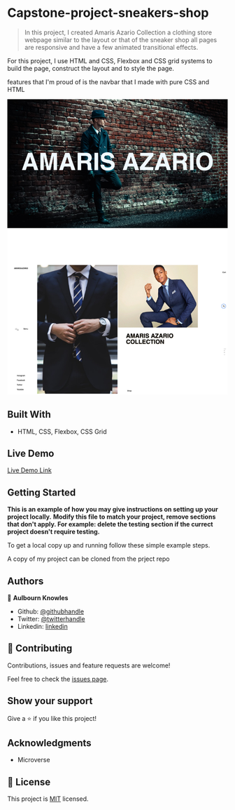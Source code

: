 # Capstone-project-sneakers-shop


> In this project, I created Amaris Azario Collection a clothing store webpage similar to the layout or that of the sneaker shop all pages are responsive and have a few animated transitional effects.

For this project, I use HTML and CSS, Flexbox and CSS grid systems to build the page, construct the layout and to style the page.

features that I'm proud of is the navbar that I made with pure CSS and HTML

![screenshot](images/Screenshot.jpg)



## Built With

- HTML, CSS, Flexbox, CSS Grid


## Live Demo

[Live Demo Link](https://rawcdn.githack.com/aulbytj/Capstone-project-sneakers-shop/1b97265d1e5a05feb3e42c01f308f1287bdf9223/index.html)

## Getting Started

**This is an example of how you may give instructions on setting up your project locally.**
**Modify this file to match your project, remove sections that don't apply. For example: delete the testing section if the currect project doesn't require testing.**

To get a local copy up and running follow these simple example steps.

A copy of my project can be cloned from the prject repo

## Authors

👤 **Aulbourn Knowles**

- Github: [@githubhandle](https://github.com/aulbytj)
- Twitter: [@twitterhandle](https://twitter.com/aulbytj)
- Linkedin: [linkedin](https://linkedin.com/in/aulbourn-knowles-b9971672)



## 🤝 Contributing

Contributions, issues and feature requests are welcome!

Feel free to check the [issues page](https://github.com/aulbytj/Capstone-project-sneakers-shop/issues).

## Show your support

Give a ⭐️ if you like this project!

## Acknowledgments

- Microverse


## 📝 License

This project is [MIT](lic.url) licensed.
